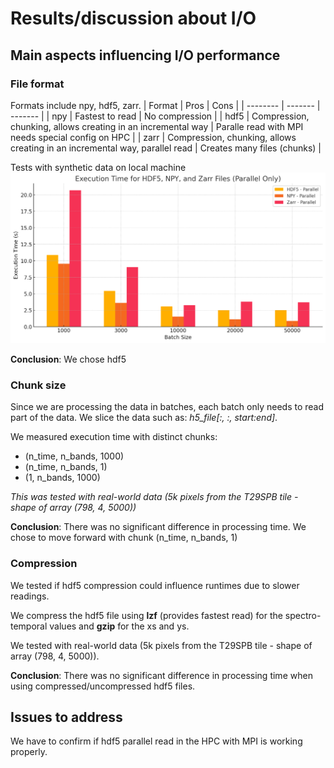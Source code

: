# Results/discussion about I/O 


## Main aspects influencing I/O performance
### File format 
Formats include npy, hdf5, zarr.
| Format    | Pros | Cons |
| -------- | ------- | ------- |
| npy      | Fastest to read                                                              | No compression                                    |
| hdf5     | Compression, chunking, allows creating in an incremental way                 | Paralle read with MPI needs special config on HPC |
| zarr     | Compression, chunking, allows creating in an incremental way, parallel read  | Creates many files (chunks)                       |

Tests with synthetic data on local machine
![Test_file_formats](tests_file_format.png)

**Conclusion**: We chose hdf5

 ### Chunk size
 Since we are processing the data in batches, each batch only needs to read part of the data. We slice the data such as: *h5_file[:, :, start:end]*.

 We measured execution time with distinct chunks:
 - (n_time, n_bands, 1000)
 - (n_time, n_bands, 1)
 - (1, n_bands, 1000)

*This was tested with real-world data (5k pixels from the T29SPB tile - shape of array (798, 4, 5000))*

**Conclusion**: There was no significant difference in processing time. We chose to move forward with chunk (n_time, n_bands, 1)

### Compression
We tested if hdf5 compression could influence runtimes due to slower readings.

We compress the hdf5 file using **lzf** (provides fastest read) for the spectro-temporal values and **gzip** for the xs and ys.

We tested with real-world data (5k pixels from the T29SPB tile - shape of array (798, 4, 5000)).

**Conclusion**: There was no significant difference in processing time when using compressed/uncompressed hdf5 files.

## Issues to address
We have to confirm if hdf5 parallel read in the HPC with MPI is working properly.



 
